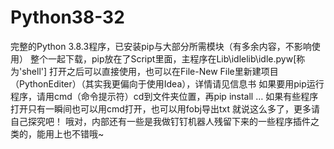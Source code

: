 # Python38-32
完整的Python 3.8.3程序，已安装pip与大部分所需模块（有多余内容，不影响使用）
整个一起下载，pip放在了Script里面，主程序在Lib\idlelib\idle.pyw[称为'shell']
打开之后可以直接使用，也可以在File-New File里新建项目（PythonEditer）（其实我更偏向于使用Idea），详情请见信息书
如果要用pip运行程序，请用cmd（命令提示符）cd到文件夹位置，再pip install …
如果有些程序打开只有一瞬间也可以用cmd打开，也可以用fobj导出txt
就说这么多了，更多请自己探究吧！
哦对，内部还有一些是我做钉钉机器人残留下来的一些程序插件之类的，能用上也不错哦~
